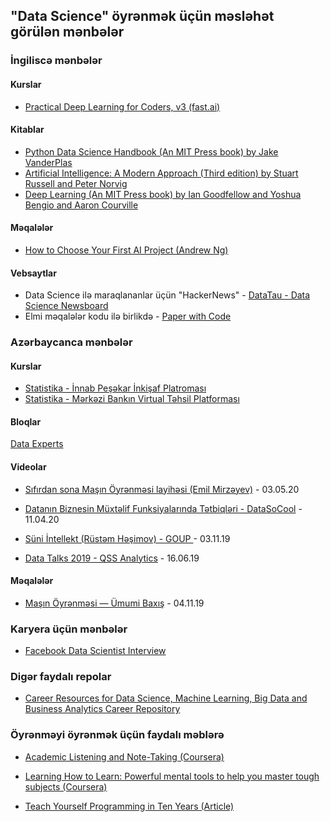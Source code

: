 ## "Data Science" öyrənmək üçün məsləhət görülən mənbələr



### İngiliscə mənbələr

#### Kurslar
- [Practical Deep Learning for Coders, v3 (fast.ai)](https://course.fast.ai/index.html)

#### Kitablar
- [Python Data Science Handbook (An MIT Press book) by Jake VanderPlas](https://jakevdp.github.io/PythonDataScienceHandbook/)
- [Artificial Intelligence: A Modern Approach (Third edition) by Stuart Russell and Peter Norvig](http://aima.cs.berkeley.edu/)
- [Deep Learning (An MIT Press book) by Ian Goodfellow and Yoshua Bengio and Aaron Courville](http://www.deeplearningbook.org/)

#### Məqalələr
- [How to Choose Your First AI Project (Andrew Ng)](https://hbr.org/2019/02/how-to-choose-your-first-ai-project)

#### Vebsaytlar
- Data Science ilə maraqlananlar üçün "HackerNews" - [DataTau - Data Science Newsboard](https://datatau.net/)
- Elmi məqalələr kodu ilə birlikdə - [Paper with Code](https://paperswithcode.com/)

### Azərbaycanca mənbələr

#### Kurslar
- [Statistika - İnnab Peşəkar İnkişaf Platroması](http://innab.org/statitka/)
- [Statistika - Mərkəzi Bankın Virtual Təhsil Platforması](https://edu.e-cbar.az/course/preview.php?id=49)


#### Bloqlar
[Data Experts](http://dataexperts.tech/)


#### Videolar
- [Sıfırdan sona Maşın Öyrənməsi layihəsi (Emil Mirzəyev)](https://youtu.be/iLQ1R20Hy0I) - 03.05.20

- [Datanın Biznesin Müxtəlif Funksiyalarında Tətbiqləri - DataSoCool](https://www.facebook.com/datasocool/videos/1923925151073919/) - 11.04.20

- [Süni İntellekt (Rüstəm Həşimov) - GOUP ](https://youtu.be/Yv78-P9x3dw) - 03.11.19

- [Data Talks 2019 - QSS Analytics](https://youtu.be/wt7Mlow50qQ) - 16.06.19



#### Məqalələr

- [Maşın Öyrənməsi — Ümumi Baxış](https://medium.com/@nilyasov2018/ma%C5%9F%C4%B1n-%C3%B6yr%C9%99nm%C9%99si-%C3%BCmumi-bax%C4%B1%C5%9F-ecb6e8fc3671) - 04.11.19

### Karyera üçün mənbələr
- [Facebook Data Scientist Interview](https://www.interviewquery.com/company/facebook-data-scientist-interview)

### Digər faydalı repolar
- [Career Resources for Data Science, Machine Learning, Big Data and Business Analytics Career Repository
](https://github.com/firmai/data-science-career)

### Öyrənməyi öyrənmək üçün faydalı məblərə
- [Academic Listening and Note-Taking (Coursera)](https://www.coursera.org/learn/note-taking)

- [Learning How to Learn: Powerful mental tools to help you master tough subjects (Coursera)](https://www.coursera.org/learn/learning-how-to-learn)

- [Teach Yourself Programming in Ten Years (Article)](https://norvig.com/21-days.html)
